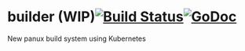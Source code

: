 # builder (WIP)[![Build Status](https://travis-ci.org/panux/builder.svg?branch=master)](https://travis-ci.org/panux/builder)[![GoDoc](https://godoc.org/github.com/panux/builder?status.svg)](https://godoc.org/github.com/panux/builder)
New panux build system using Kubernetes
